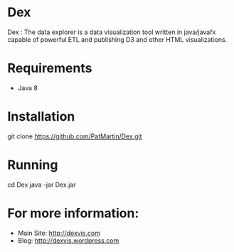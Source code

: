 # Dex

Dex : The data explorer is a data visualization tool written in java/javafx capable of powerful ETL and publishing D3
and other HTML visualizations.

# Requirements

 - Java 8

# Installation

git clone https://github.com/PatMartin/Dex.git

# Running

cd Dex
java -jar Dex.jar

# For more information:

 - Main Site: http://dexvis.com
 - Blog: http://dexvis.wordpress.com
